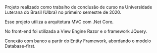 Projeto realizado como trabalho de conclusão de curso na Universidade Luterana do Brasil (Ulbra) no primeiro semestre de 2020.

Esse projeto utiliza a arquitetura MVC com .Net Core.

No front-end foi utilizada a View Engine Razor e o framework JQuery.

Conexão com banco a partir do Entity Framework, abordando o modelo Database-first.
